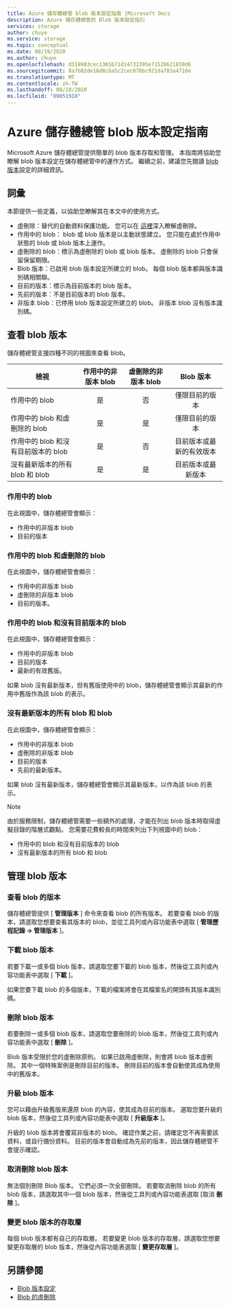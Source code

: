 ```yaml
---
title: Azure 儲存體總管 blob 版本設定指南 |Microsoft Docs
description: Azure 儲存體總管的 Blob 版本設定指引
services: storage
author: chuye
ms.service: storage
ms.topic: conceptual
ms.date: 08/19/2020
ms.author: chuye
ms.openlocfilehash: d318983cec1365b71d14731395e71528621659d6
ms.sourcegitcommit: 8a7b82de18d8cba5c2cec078bc921da783a4710e
ms.translationtype: MT
ms.contentlocale: zh-TW
ms.lasthandoff: 08/28/2020
ms.locfileid: "89051910"
---
```

# <a name="azure-storage-explorer-blob-versioning-guide"></a>Azure 儲存體總管 blob 版本設定指南

Microsoft Azure 儲存體總管提供簡單的 blob 版本存取和管理。 本指南將協助您瞭解 blob 版本設定在儲存體總管中的運作方式。 繼續之前，建議您先閱讀 [blob 版本](https://docs.microsoft.com/azure/storage/blobs/versioning-overview)設定的詳細資訊。

## <a name="terminology"></a>詞彙

本節提供一些定義，以協助您瞭解其在本文中的使用方式。

- 虛刪除：替代的自動資料保護功能。 您可以在 [這裡](https://docs.microsoft.com/azure/storage/blobs/soft-delete-blob-overview)深入瞭解虛刪除。
- 作用中的 blob： blob 或 blob 版本是以主動狀態建立。 您只能在處於作用中狀態的 blob 或 blob 版本上運作。
- 虛刪除的 blob：標示為虛刪除的 blob 或 blob 版本。 虛刪除的 blob 只會保留保留期限。
- Blob 版本：已啟用 blob 版本設定所建立的 blob。 每個 blob 版本都與版本識別碼相關聯。
- 目前的版本：標示為目前版本的 blob 版本。
- 先前的版本：不是目前版本的 blob 版本。
- 非版本 blob：已停用 blob 版本設定所建立的 blob。 非版本 blob 沒有版本識別碼。

## <a name="view-blob-versions"></a>查看 blob 版本

儲存體總管支援四種不同的視圖來查看 blob。

| 檢視 | 作用中的非版本 blob | 虛刪除的非版本 blob | Blob 版本 |
| ---- | :----------: | :-----------: | :------------------: |
| 作用中的 blob | 是 | 否 | 僅限目前的版本 |
| 作用中的 blob 和虛刪除的 blob | 是 | 是 | 僅限目前的版本 |
| 作用中的 blob 和沒有目前版本的 blob | 是 | 否 | 目前版本或最新的有效版本 |
| 沒有最新版本的所有 blob 和 blob | 是 | 是 | 目前版本或最新版本 |

### <a name="active-blobs"></a>作用中的 blob

在此視圖中，儲存體總管會顯示：

- 作用中的非版本 blob
- 目前的版本

### <a name="active-blobs-and-soft-deleted-blobs"></a>作用中的 blob 和虛刪除的 blob

在此視圖中，儲存體總管會顯示：

- 作用中的非版本 blob
- 虛刪除的非版本 blob
- 目前的版本。

### <a name="active-blobs-and-blobs-without-current-version"></a>作用中的 blob 和沒有目前版本的 blob

在此視圖中，儲存體總管會顯示：

- 作用中的非版本 blob
- 目前的版本
- 最新的有效舊版。 

如果 blob 沒有最新版本，但有舊版使用中的 blob，儲存體總管會顯示其最新的作用中舊版作為該 blob 的表示。

### <a name="all-blobs-and-blobs-without-current-version"></a>沒有最新版本的所有 blob 和 blob

在此視圖中，儲存體總管會顯示：

- 作用中的非版本 blob
- 虛刪除的非版本 blob
- 目前的版本
- 先前的最新版本。 

如果 blob 沒有最新版本，儲存體總管會顯示其最新版本，以作為該 blob 的表示。

> [!Note]
> 由於服務限制，儲存體總管需要一些額外的處理，才能在列出 blob 版本時取得虛擬目錄的階層式觀點。 您需要花費較長的時間來列出下列視圖中的 blob：
> 
> - 作用中的 blob 和沒有目前版本的 blob
> - 沒有最新版本的所有 blob 和 blob

## <a name="manage-blob-versions"></a>管理 blob 版本

### <a name="view-versions-of-a-blob"></a>查看 blob 的版本

儲存體總管提供 [ **管理版本** ] 命令來查看 blob 的所有版本。 若要查看 blob 的版本，請選取您想要查看其版本的 blob，並從工具列或內容功能表中選取 [ **管理歷程記錄 &rarr; 管理版本** ]。

### <a name="download-blob-versions"></a>下載 blob 版本

若要下載一或多個 blob 版本，請選取您要下載的 blob 版本，然後從工具列或內容功能表中選取 [ **下載** ]。

如果您要下載 blob 的多個版本，下載的檔案將會在其檔案名的開頭有其版本識別碼。

### <a name="delete-blob-versions"></a>刪除 blob 版本

若要刪除一或多個 blob 版本，請選取您要刪除的 blob 版本，然後從工具列或內容功能表中選取 [ **刪除** ]。

Blob 版本受限於您的虛刪除原則。 如果已啟用虛刪除，則會將 blob 版本虛刪除。 其中一個特殊案例是刪除目前的版本。 刪除目前的版本會自動使其成為使用中的舊版本。

### <a name="promote-blob-version"></a>升級 blob 版本

您可以藉由升級舊版來還原 blob 的內容，使其成為目前的版本。 選取您要升級的 blob 版本，然後從工具列或內容功能表中選取 [ **升級版本** ]。

升級的 blob 版本將會覆寫非版本的 blob。 確認作業之前，請確定您不再需要該資料，或自行備份資料。 目前的版本會自動成為先前的版本，因此儲存體總管不會提示確認。

### <a name="undelete-blob-version"></a>取消刪除 blob 版本

無法個別刪除 Blob 版本。 它們必須一次全部刪除。 若要取消刪除 blob 的所有 blob 版本，請選取其中一個 blob 版本，然後從工具列或內容功能表選取 [取消 **刪除** ]。

### <a name="change-access-tier-of-blob-versions"></a>變更 blob 版本的存取層

每個 blob 版本都有自己的存取層。 若要變更 blob 版本的存取層，請選取您想要變更存取層的 blob 版本，然後從內容功能表選取 [ **變更存取層** ]。

## <a name="see-also"></a>另請參閱

* [Blob 版本設定](https://docs.microsoft.com/azure/storage/blobs/versioning-overview)
* [Blob 的虛刪除](https://docs.microsoft.com/azure/storage/blobs/soft-delete-blob-overview)
